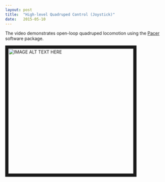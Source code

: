 ```yaml
---
layout: post
title:  "High-level Quadruped Control (Joystick)"
date:   2015-05-10
---
```


<p class="intro"><span class="dropcap">T</span>he video demonstrates open-loop quadruped locomotion using the <a href="https://github.com/PositronicsLab/Pacer" title="Pacer">Pacer</a> software package.</p>

<a href="http://www.youtube.com/watch?feature=player_embedded&v=pOzGo5PdZ-k
" target="_blank"><img src="http://img.youtube.com/vi/pOzGo5PdZ-k/0.jpg" 
alt="IMAGE ALT TEXT HERE" width="400" border="10" /></a>

